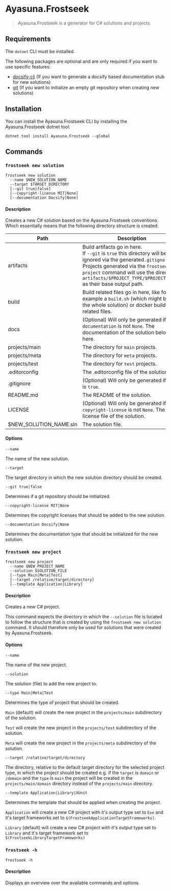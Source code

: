 # Ayasuna.Frostseek

> Ayasuna.Frostseek is a generator for C# solutions and projects.

## Requirements

The `dotnet` CLI must be installed.

The following packages are optional and are only required if you want to use specific features:

- [docsify-cli](https://docsify.js.org/#/) (If you want to generate a docsify based
  documentation stub for new solutions)
- [git](https://git-scm.com) (If you want to initialize an empty git repository when creating new solutions)

## Installation

You can install the Ayasuna.Frostseek CLI by installing the Ayasuna.Frostseek dotnet tool:

```
dotnet tool install Ayasuna.Frostseek --global
```

## Commands

### `frostseek new solution`

```
frostseek new solution 
  --name $NEW_SOLUTION_NAME 
  --target $TARGET_DIRECTORY 
  [--git true|false]
  [--copyright-license MIT|None]
  [--documentation Docsify|None]
```

#### Description

Creates a new C# solution based on the Ayasuna.Frostseek conventions.
Which essentially means that the following directory structure is created:

| Path                   | Description                                                                                                                                                                                                                                                                            |
|------------------------|----------------------------------------------------------------------------------------------------------------------------------------------------------------------------------------------------------------------------------------------------------------------------------------|
| artifacts              | Build artifacts go in here. <br/> If `--git` is `true` this directory will be ignored via the  generated`.gitignore` file. <br/> Projects generated via the `frostseek new project` command will use the directory `artifacts/$PROJECT_TYPE/$PROJECT_NAME/` as their base output path. | 
| build                  | Build related files go in here, like for example a `build.sh` (which might build the whole solution) or docker build related files.                                                                                                                                                    | 
| docs                   | (Optional) Will only be generated if `--documentation` is not `None`. The documentation of the solution belongs in here.                                                                                                                                                               | 
| projects/main          | The directory for `main` projects.                                                                                                                                                                                                                                                     | 
| projects/meta          | The directory for `meta` projects.                                                                                                                                                                                                                                                     |
| projects/test          | The directory for `test` projects.                                                                                                                                                                                                                                                     |   
| .editorconfig          | The .editorconfig file of the solution.                                                                                                                                                                                                                                                | 
| .gitignore             | (Optional) Will only be generated if `--git` is `true`.                                                                                                                                                                                                                                | 
| README.md              | The README of the solution.                                                                                                                                                                                                                                                            | 
| LICENSE                | (Optional) Will only be generated if `--copyright-license` is not `None`. The license file of the solution.                                                                                                                                                                            | 
| $NEW_SOLUTION_NAME.sln | The solution file.                                                                                                                                                                                                                                                                     | 

#### Options

`--name`

The name of the new solution.

`--target`

The target directory in which the new solution directory should be created.

`--git true|false`

Determines if a git repository should be initialized.

`--copyright-license MIT|None`

Determines the copyright licenses that should be added to the new solution.

`--documentation Docsify|None`

Determines the documentation type that should be initialized for the new solution.

### `frostseek new project`

```
frostseek new project 
  --name $NEW_PROJECT_NAME 
  --solution $SOLUTION_FILE
  [--type Main|Meta|Test]
  [--target /relative/target/directory]
  [--template Application|Library]
```

#### Description

Creates a new C# project.

This command expects the directory in which the `--solution` file is located to follow the structure that is created by
using the `frostseek new solution` command.
It should therefore only be used for solutions that were created by Ayasuna.Frostseek.

#### Options

`--name`

The name of the new project.

`--solution`

The solution (file) to add the new project to.

`--type Main|Meta|Test`

Determines the type of project that should be created.

`Main` (default) will create the new project in the `projects/main` subdirectory of the solution.

`Test` will create the new project in the `projects/test` subdirectory of the solution.

`Meta` will create the new project in the `projects/meta` subdirectory of the solution.

`--target /relative/target/directory`

The directory, relative to the default target directory for the selected project type, in which the project should be created e.g. if the `target` is `domain` or `/domain` and the `type` is `main`
the project will be created in the `projects/main/domain` directory instead of the `projects/main` directory.

`--template Application|Library|XUnit`

Determines the template that should be applied when creating the project.

`Application` will create a new C# project with it's output type set to `Exe` and it's target frameworks set
to `$(FrostseekApplicationTargetFrameworks)`.

`Library` (default) will create a new C# project with it's output type set to `Library` and it's target framework set
to `$(FrostseekLibraryTargetFrameworks)`

### `frostseek -h`

```
frostseek -h
```

#### Description

Displays an overview over the available commands and options.
